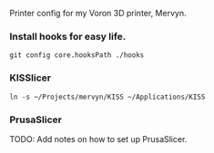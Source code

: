 Printer config for my Voron 3D printer, Mervyn.

### Install hooks for easy life.

```
git config core.hooksPath ./hooks
```

### KISSlicer

```
ln -s ~/Projects/mervyn/KISS ~/Applications/KISS
```

### PrusaSlicer

TODO: Add notes on how to set up PrusaSlicer.